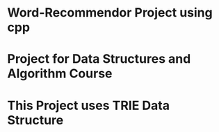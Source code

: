 # Word-Recommendor Project using cpp
# Project for Data Structures and Algorithm Course
# This Project uses TRIE Data Structure

